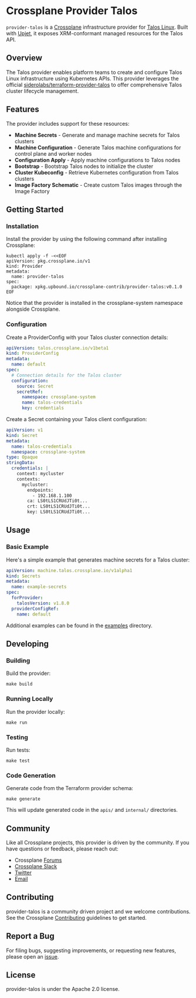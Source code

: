 # Crossplane Provider Talos

`provider-talos` is a [Crossplane](https://crossplane.io/) infrastructure provider
for [Talos Linux](https://www.talos.dev/). Built with [Upjet](https://github.com/upbound/upjet),
it exposes XRM-conformant managed resources for the Talos API.

## Overview

The Talos provider enables platform teams to create and configure Talos Linux
infrastructure using Kubernetes APIs. This provider leverages the official
[siderolabs/terraform-provider-talos](https://github.com/siderolabs/terraform-provider-talos)
to offer comprehensive Talos cluster lifecycle management.

## Features

The provider includes support for these resources:

- **Machine Secrets** - Generate and manage machine secrets for Talos clusters
- **Machine Configuration** - Generate Talos machine configurations for control plane and worker nodes  
- **Configuration Apply** - Apply machine configurations to Talos nodes
- **Bootstrap** - Bootstrap Talos nodes to initialize the cluster
- **Cluster Kubeconfig** - Retrieve Kubernetes configuration from Talos clusters
- **Image Factory Schematic** - Create custom Talos images through the Image Factory

## Getting Started

### Installation

Install the provider by using the following command after installing Crossplane:

```shell
kubectl apply -f -<<EOF
apiVersion: pkg.crossplane.io/v1
kind: Provider
metadata:
  name: provider-talos
spec:
  package: xpkg.upbound.io/crossplane-contrib/provider-talos:v0.1.0
EOF
```

Notice that the provider is installed in the crossplane-system namespace alongside Crossplane.

### Configuration

Create a ProviderConfig with your Talos cluster connection details:

```yaml
apiVersion: talos.crossplane.io/v1beta1
kind: ProviderConfig
metadata:
  name: default
spec:
  # Connection details for the Talos cluster
  configuration:
    source: Secret
    secretRef:
      namespace: crossplane-system
      name: talos-credentials
      key: credentials
```

Create a Secret containing your Talos client configuration:

```yaml
apiVersion: v1
kind: Secret
metadata:
  name: talos-credentials
  namespace: crossplane-system
type: Opaque
stringData:
  credentials: |
    context: mycluster
    contexts:
      mycluster:
        endpoints:
          - 192.168.1.100
        ca: LS0tLS1CRUdJTi0t...
        crt: LS0tLS1CRUdJTi0t...
        key: LS0tLS1CRUdJTi0t...
```

## Usage

### Basic Example

Here's a simple example that generates machine secrets for a Talos cluster:

```yaml
apiVersion: machine.talos.crossplane.io/v1alpha1
kind: Secrets
metadata:
  name: example-secrets
spec:
  forProvider:
    talosVersion: v1.8.0
  providerConfigRef:
    name: default
```

Additional examples can be found in the [examples](examples/) directory.

## Developing

### Building

Build the provider:

```shell
make build
```

### Running Locally

Run the provider locally:

```shell
make run
```

### Testing

Run tests:

```shell
make test
```

### Code Generation

Generate code from the Terraform provider schema:

```shell
make generate
```

This will update generated code in the `apis/` and `internal/` directories.

## Community

Like all Crossplane projects, this provider is driven by the community. If you have questions or feedback, please reach out:

- Crossplane [Forums](https://github.com/crossplane/crossplane/discussions)
- [Crossplane Slack](https://slack.crossplane.io/)
- [Twitter](https://twitter.com/crossplane_io)
- [Email](mailto:info@crossplane.io)

## Contributing

provider-talos is a community driven project and we welcome contributions. See the Crossplane [Contributing](https://github.com/crossplane/crossplane/blob/master/CONTRIBUTING.md) guidelines to get started.

## Report a Bug

For filing bugs, suggesting improvements, or requesting new features, please open an [issue](https://github.com/crossplane-contrib/provider-talos/issues).

## License

provider-talos is under the Apache 2.0 license.
